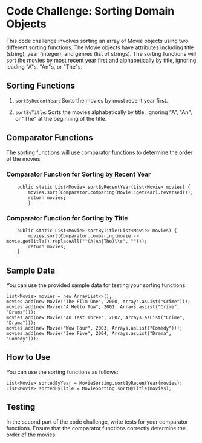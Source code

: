 # Code Challenge: Sorting Domain Objects

This code challenge involves sorting an array of Movie objects using two different sorting functions. The Movie objects have attributes including title (string), year (integer), and genres (list of strings). The sorting functions will sort the movies by most recent year first and alphabetically by title, ignoring leading "A"s, "An"s, or "The"s.

## Sorting Functions

1. `sortByRecentYear`: Sorts the movies by most recent year first.

2. `sortByTitle`: Sorts the movies alphabetically by title, ignoring "A", "An", or "The" at the beginning of the title.

## Comparator Functions

The sorting functions will use comparator functions to determine the order of the movies

### Comparator Function for Sorting by Recent Year

```
    public static List<Movie> sortByRecentYear(List<Movie> movies) {
        movies.sort(Comparator.comparing(Movie::getYear).reversed());
        return movies;
        }
```

### Comparator Function for Sorting by Title

```
    public static List<Movie> sortByTitle(List<Movie> movies) {
        movies.sort(Comparator.comparing(movie -> movie.getTitle().replaceAll("^(A|An|The)\\s", "")));
        return movies;
    }
```

## Sample Data

You can use the provided sample data for testing your sorting functions:

```
List<Movie> movies = new ArrayList<>();
movies.add(new Movie("The Film One", 2000, Arrays.asList("Crime")));
movies.add(new Movie("A Hello Tow", 2001, Arrays.asList("Crime", "Drama")));
movies.add(new Movie("An Test Three", 2002, Arrays.asList("Crime", "Drama")));
movies.add(new Movie("Wow Four", 2003, Arrays.asList("Comedy")));
movies.add(new Movie("Zee Five", 2004, Arrays.asList("Drama", "Comedy")));
```

## How to Use

You can use the sorting functions as follows:

```
List<Movie> sortedByYear = MovieSorting.sortByRecentYear(movies);
List<Movie> sortedByTitle = MovieSorting.sortByTitle(movies);
```

## Testing

In the second part of the code challenge, write tests for your comparator functions. Ensure that the comparator functions correctly determine the order of the movies.
